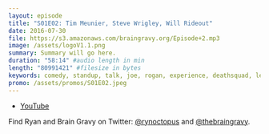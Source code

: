 ```yaml
---
layout: episode
title: "S01E02: Tim Meunier, Steve Wrigley, Will Rideout"
date: 2016-07-30
file: https://s3.amazonaws.com/braingravy.org/Episode+2.mp3
image: /assets/logoV1.1.png
summary: Summary will go here.
duration: "58:14" #audio length in min
length: "80991421" #filesize in bytes
keywords: comedy, standup, talk, joe, rogan, experience, deathsquad, legion, of, skanks, science, media, news, video, games, nerd, comics, nerdist, pop, culter, technology, politics, npr
promo: /assets/promos/S01E02.jpeg
---
```



- [YouTube](https://www.youtube.com/channel/UCeHkFQsmv90Num66OcKSAXg)


Find Ryan and Brain Gravy on Twitter: [@rynoctopus](https://twitter.com/rynoctopus) and [@thebraingravy](https://twitter.com/thebraingravy).